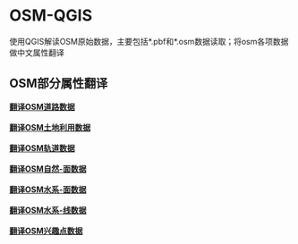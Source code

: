 # OSM-QGIS
使用QGIS解读OSM原始数据，主要包括*.pbf和*.osm数据读取；将osm各项数据做中文属性翻译

## OSM部分属性翻译
**[翻译OSM道路数据](https://github.com/OpenQGIS/OSM-QGIS/blob/main/%E7%BF%BB%E8%AF%91OSM%E6%95%B0%E6%8D%AE/%E5%9C%9F%E5%9C%B0%E5%88%A9%E7%94%A8(%E9%9D%A2)%E3%80%90gis_osm_landuse_a_free_1%E3%80%91.md)**
<br><br>
**[翻译OSM土地利用数据](https://github.com/OpenQGIS/OSM-QGIS/blob/main/%E7%BF%BB%E8%AF%91OSM%E6%95%B0%E6%8D%AE/%E5%9C%9F%E5%9C%B0%E5%88%A9%E7%94%A8(%E9%9D%A2)%E3%80%90gis_osm_landuse_a_free_1%E3%80%91.md)**
<br><br>
**[翻译OSM轨道数据](https://github.com/OpenQGIS/OSM-QGIS/blob/main/%E7%BF%BB%E8%AF%91OSM%E6%95%B0%E6%8D%AE/%E8%BD%A8%E9%81%93(%E7%BA%BF)%E3%80%90gis_osm_railways_free_1%E3%80%91.md)**
<br><br>
**[翻译OSM自然-面数据](https://github.com/OpenQGIS/OSM-QGIS/blob/main/%E7%BF%BB%E8%AF%91OSM%E6%95%B0%E6%8D%AE/%E8%87%AA%E7%84%B6(%E9%9D%A2)%E3%80%90gis_osm_natural_a_free_1%E3%80%91.md)**
<br><br>
**[翻译OSM水系-面数据](https://github.com/OpenQGIS/OSM-QGIS/blob/main/%E7%BF%BB%E8%AF%91OSM%E6%95%B0%E6%8D%AE/%E6%B0%B4%E7%B3%BB(%E9%9D%A2)%E3%80%90gis_osm_water_a_free_1%E3%80%91.md)**
<br><br>
**[翻译OSM水系-线数据](https://github.com/OpenQGIS/OSM-QGIS/blob/main/%E7%BF%BB%E8%AF%91OSM%E6%95%B0%E6%8D%AE/%E6%B0%B4%E7%B3%BB(%E7%BA%BF)%E3%80%90gis_osm_waterways_free_1%E3%80%91.md)**
<br><br>
**[翻译OSM兴趣点数据](https://github.com/OpenQGIS/OSM-QGIS/blob/main/%E7%BF%BB%E8%AF%91OSM%E6%95%B0%E6%8D%AE/%E5%85%B4%E8%B6%A3%E7%82%B9(%E7%82%B9)%E3%80%90gis_osm_pois_a_free_1%E3%80%91.md)**
